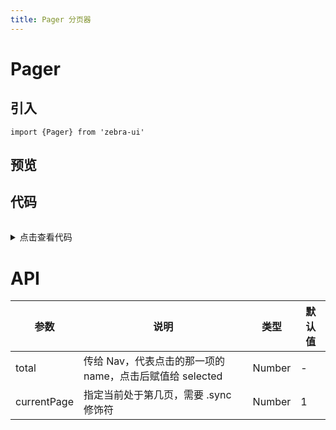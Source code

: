 ```yaml
---
title: Pager 分页器
---
```

# Pager

## 引入
```
import {Pager} from 'zebra-ui' 
```
## 预览
<ClientOnly>
  <pager-demo/>
</ClientOnly>


## 代码
<details style="margin-top: 32px;">
 <summary style=" outline: none">点击查看代码</summary> 

```vue
<g-pager :total-page="10" :current-page.sync="currentPage"></g-pager>
```
</details>


# API
<table>
    <thead>
      <th>参数</th>
      <th>说明</th>
      <th>类型</th>
      <th>默认值</th>
    </thead>
    <tbody>
      <tr>
        <td>total</td>
        <td> 传给 Nav，代表点击的那一项的 name，点击后赋值给 selected</td>
        <td>Number</td>
        <td>-</td>
      </tr>
      <tr>
        <td>currentPage</td>
        <td>指定当前处于第几页，需要 .sync 修饰符</td>
        <td>Number</td>
        <td>1</td>
      </tr>
    </tbody>
    </table>
    

